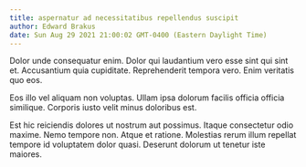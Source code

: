 ```yaml
---
title: aspernatur ad necessitatibus repellendus suscipit
author: Edward Brakus
date: Sun Aug 29 2021 21:00:02 GMT-0400 (Eastern Daylight Time)
---
```

Dolor unde consequatur enim. Dolor qui laudantium vero esse sint qui sint et. Accusantium quia cupiditate. Reprehenderit tempora vero. Enim veritatis quo eos.

 Eos illo vel aliquam non voluptas. Ullam ipsa dolorum facilis officia officia similique. Corporis iusto velit minus doloribus est.

 Est hic reiciendis dolores ut nostrum aut possimus. Itaque consectetur odio maxime. Nemo tempore non. Atque et ratione. Molestias rerum illum repellat tempore id voluptatem dolor quasi. Deserunt dolorum ut tenetur iste maiores.